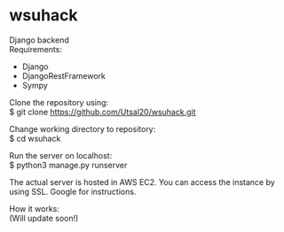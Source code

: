 # wsuhack
Django backend  
Requirements:  
- Django  
- DjangoRestFramework  
- Sympy  
  
Clone the repository using:  
$ git clone https://github.com/Utsal20/wsuhack.git  
  
Change working directory to repository:  
$ cd wsuhack  
  
Run the server on localhost:  
$ python3 manage.py runserver  
  
The actual server is hosted in AWS EC2. You can access the instance by using SSL. Google for instructions.  
  
How it works:  
(Will update soon!)
